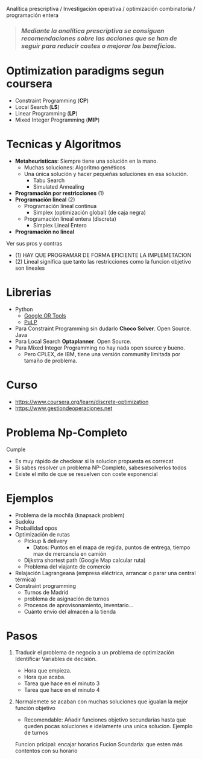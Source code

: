 Analítica prescriptiva / Investigación operativa / optimización combinatoria / programación entera

> ### *Mediante la analítica prescriptiva se consiguen recomendaciones sobre las acciones  que se han de seguir para reducir costes o mejorar los beneficios.*

# Optimization paradigms segun coursera
- Constraint Programming (**CP**)
- Local Search (**LS**)
- Linear Programming (**LP**)
- Mixed Integer Programming (**MIP**)

# Tecnicas y Algoritmos

- **Metaheuristicas**: Siempre tiene una solución en la mano.
  - Muchas soluciones: Algoritmo genéticos
  - Una única solución y hacer pequeñas soluciones en esa solución.
    - Tabu Search
    - Simulated Annealing
- **Programación por restricciones** (1)
- **Programación lineal** (2)
  - Programación lineal continua
    - Simplex (optimización global) (de caja negra)
  - Programación lineal entera (discreta)
    - Simplex Lineal Entero
- **Programación no lineal**



Ver sus pros y contras
- (1) HAY QUE PROGRAMAR DE FORMA EFICIENTE LA IMPLEMETACION
- (2) Lineal significa que tanto las restricciones como la funcion objetivo son lineales

# Librerias
- Python
  - [Google OR Tools](https://developers.google.com/optimization)
  - [PuLP](https://github.com/coin-or/pulp)
- Para Constraint Programming sin dudarlo **Choco Solver**. Open Source. Java
- Para Local Search **Optaplanner**. Open Source.
- Para Mixed Integer Programming no hay nada open source y bueno.
  - Pero CPLEX, de IBM, tiene una versión community limitada por tamaño de problema.


# Curso
- https://www.coursera.org/learn/discrete-optimization
- https://www.gestiondeoperaciones.net

# Problema Np-Completo
Cumple
- Es muy rápido de checkear si la solucion propuesta es correcat
- Si sabes resolver un problema NP-Completo, sabesresolverlos todos
- Existe el mito de que se resuelven con coste exponencial

# Ejemplos

- Problema de la mochila (knapsack problem)
- Sudoku
- Probailidad opos
- Optimización de rutas
  - Pickup & delivery
    - Datos: Puntos en el mapa de regida, puntos de entrega, tiempo max de mercancía en camión
  - Dijkstra shortest path (Google Map calcular ruta)
  - Problema del viajante de comercio
- Relajación Lagrangeana (empresa eléctrica, arrancar o parar una central térmica)
- Constraint programming
  - Turnos de Madrid
  - problema de asignación de turnos
  - Procesos de aprovisonamiento, inventario...
  - Cuánto envío del almacén a la tienda

# Pasos

1. Traducir el problema de negocio a un problema de optimización
   Identificar Variables de decisión.
   - Hora que empieza.
   - Hora que acaba.
   - Tarea que hace en el minuto 3
   - Tarea que hace en el minuto 4

2. Normalemete se acaban con muchas soluciones que igualan la mejor función objetivo
   - Recomendable: Añadir funciones objetivo secundarias hasta que queden pocas soluciones e idelamente una unica solucion. Ejemplo de turnos

   Funcion pricipal: encajar horarios
   Fucion Scundaria: que esten más contentos con su horario



